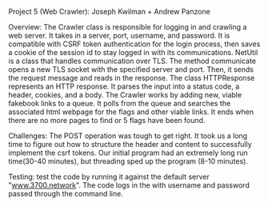 Project 5 (Web Crawler): Joseph Kwilman + Andrew Panzone

Overview:
The Crawler class is responsible for logging in and crawling a web server.
It takes in a server, port, username, and password. It is compatible with CSRF token authentication for
the login process, then saves a cookie of the session id to stay logged in with its communications.
NetUtil is a class that handles communication over TLS. The method communicate opens a new TLS socket
with the specified server and port. Then, it sends the request message and reads in the response.
The class HTTPResponse represents an HTTP response. It parses the input into a status code, a header,
cookies, and a body.
The Crawler works by adding new, viable fakebook links to a queue. It polls from the queue and searches 
the associated html webpage for the flags and other viable links. It ends when there are no more pages to find
or 5 flags have been found.


Challenges:
The POST operation was tough to get right. It took us a long time to figure out how to structure the header
and content to successfully implement the csrf tokens. Our initial program had an extremely long run time(30-40 minutes),
but threading sped up the program (8-10 minutes).

Testing: test the code by running it against the default server "www.3700.network".
The code logs in the with username and password passed through the command line.